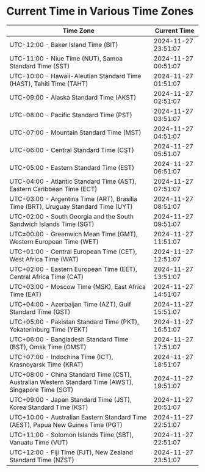 # Current Time in Various Time Zones

| Time Zone | Current Time |
|-----------|--------------|
| UTC-12:00 - Baker Island Time (BIT) | 2024-11-27 23:51:07 |
| UTC-11:00 - Niue Time (NUT), Samoa Standard Time (SST) | 2024-11-27 00:51:07 |
| UTC-10:00 - Hawaii-Aleutian Standard Time (HAST), Tahiti Time (TAHT) | 2024-11-27 01:51:07 |
| UTC-09:00 - Alaska Standard Time (AKST) | 2024-11-27 02:51:07 |
| UTC-08:00 - Pacific Standard Time (PST) | 2024-11-27 03:51:07 |
| UTC-07:00 - Mountain Standard Time (MST) | 2024-11-27 04:51:07 |
| UTC-06:00 - Central Standard Time (CST) | 2024-11-27 05:51:07 |
| UTC-05:00 - Eastern Standard Time (EST) | 2024-11-27 06:51:07 |
| UTC-04:00 - Atlantic Standard Time (AST), Eastern Caribbean Time (ECT) | 2024-11-27 07:51:07 |
| UTC-03:00 - Argentina Time (ART), Brasília Time (BRT), Uruguay Standard Time (UYT) | 2024-11-27 08:51:07 |
| UTC-02:00 - South Georgia and the South Sandwich Islands Time (SGT) | 2024-11-27 09:51:07 |
| UTC±00:00 - Greenwich Mean Time (GMT), Western European Time (WET) | 2024-11-27 11:51:07 |
| UTC+01:00 - Central European Time (CET), West Africa Time (WAT) | 2024-11-27 12:51:07 |
| UTC+02:00 - Eastern European Time (EET), Central Africa Time (CAT) | 2024-11-27 13:51:07 |
| UTC+03:00 - Moscow Time (MSK), East Africa Time (EAT) | 2024-11-27 14:51:07 |
| UTC+04:00 - Azerbaijan Time (AZT), Gulf Standard Time (GST) | 2024-11-27 15:51:07 |
| UTC+05:00 - Pakistan Standard Time (PKT), Yekaterinburg Time (YEKT) | 2024-11-27 16:51:07 |
| UTC+06:00 - Bangladesh Standard Time (BST), Omsk Time (OMST) | 2024-11-27 17:51:07 |
| UTC+07:00 - Indochina Time (ICT), Krasnoyarsk Time (KRAT) | 2024-11-27 18:51:07 |
| UTC+08:00 - China Standard Time (CST), Australian Western Standard Time (AWST), Singapore Time (SGT) | 2024-11-27 19:51:07 |
| UTC+09:00 - Japan Standard Time (JST), Korea Standard Time (KST) | 2024-11-27 20:51:07 |
| UTC+10:00 - Australian Eastern Standard Time (AEST), Papua New Guinea Time (PGT) | 2024-11-27 22:51:07 |
| UTC+11:00 - Solomon Islands Time (SBT), Vanuatu Time (VUT) | 2024-11-27 22:51:07 |
| UTC+12:00 - Fiji Time (FJT), New Zealand Standard Time (NZST) | 2024-11-27 23:51:07 |
